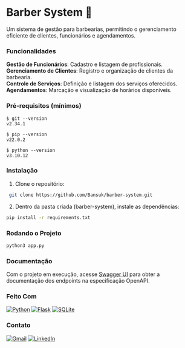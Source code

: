 # Barber System 💈  
Um sistema de gestão para barbearias, permitindo o gerenciamento eficiente de clientes, funcionários e agendamentos.

### Funcionalidades
**Gestão de Funcionários**: Cadastro e listagem de profissionais.  
**Gerenciamento de Clientes**: Registro e organização de clientes da barbearia.  
**Controle de Serviços**: Definição e listagem dos serviços oferecidos.  
**Agendamentos**: Marcação e visualização de horários disponíveis.  
### Pré-requisitos (mínimos)
```
$ git --version
v2.34.1

$ pip --version
v22.0.2

$ python --version
v3.10.12
```
### Instalação
1. Clone o repositório:
```bash
 git clone https://github.com/Bansuk/barber-system.git
```

2. Dentro da pasta criada (barber-system), instale as dependências:
```bash
pip install -r requirements.txt
 ```
### Rodando o Projeto
```bash
python3 app.py
```
### Documentação
Com o projeto em execução, acesse [Swagger UI](http://localhost:5000/api/docs/swagger-ui) para obter a documentação dos endpoints na especificação OpenAPI.
### Feito Com
[![Python](https://img.shields.io/badge/python-3670A0?style=for-the-badge&logo=python&logoColor=ffdd54)](https://www.python.org)
[![Flask](https://img.shields.io/badge/flask-%23000.svg?style=for-the-badge&logo=flask&logoColor=white)](https://flask.palletsprojects.com/en/stable/)
[![SQLite](https://img.shields.io/badge/sqlite-%2307405e.svg?style=for-the-badge&logo=sqlite&logoColor=white)](https://www.sqlite.org)
### Contato
[![Gmail](https://img.shields.io/badge/Gmail-D14836?style=for-the-badge&logo=gmail&logoColor=white)](mailto:brunobalbuena@gmail.com)
[![LinkedIn](https://img.shields.io/badge/linkedin-%230077B5.svg?style=for-the-badge&logo=linkedin&logoColor=white)](https://www.linkedin.com/in/bruno-balbuena-778336138/)
